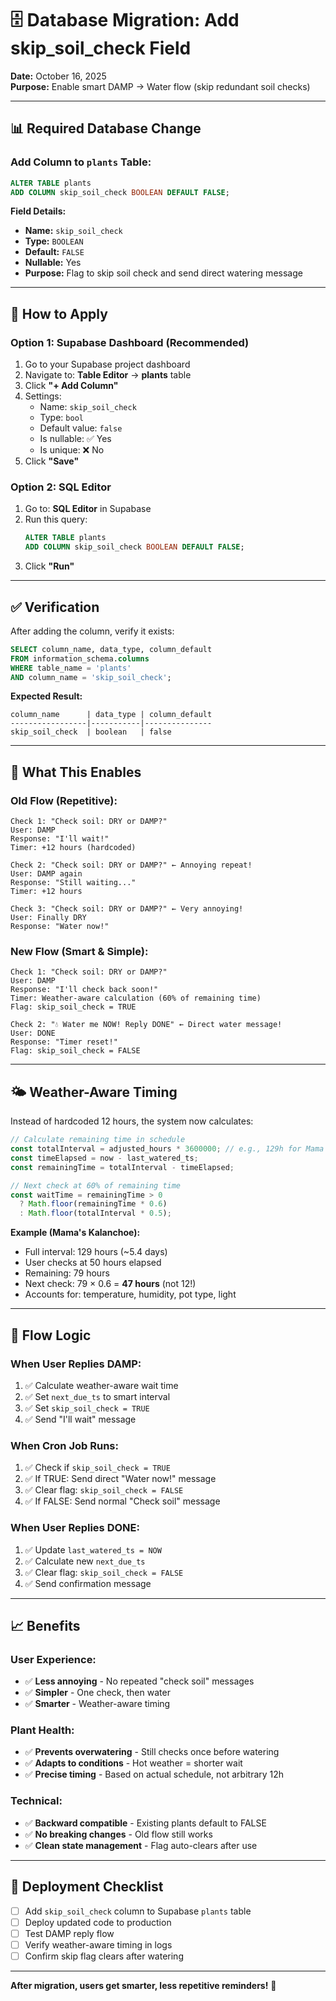 # 🗄️ Database Migration: Add skip_soil_check Field

**Date:** October 16, 2025  
**Purpose:** Enable smart DAMP → Water flow (skip redundant soil checks)

---

## 📊 Required Database Change

### **Add Column to `plants` Table:**

```sql
ALTER TABLE plants 
ADD COLUMN skip_soil_check BOOLEAN DEFAULT FALSE;
```

**Field Details:**
- **Name:** `skip_soil_check`
- **Type:** `BOOLEAN`
- **Default:** `FALSE`
- **Nullable:** Yes
- **Purpose:** Flag to skip soil check and send direct watering message

---

## 🔧 How to Apply

### **Option 1: Supabase Dashboard (Recommended)**

1. Go to your Supabase project dashboard
2. Navigate to: **Table Editor** → **plants** table
3. Click **"+ Add Column"**
4. Settings:
   - Name: `skip_soil_check`
   - Type: `bool`
   - Default value: `false`
   - Is nullable: ✅ Yes
   - Is unique: ❌ No
5. Click **"Save"**

### **Option 2: SQL Editor**

1. Go to: **SQL Editor** in Supabase
2. Run this query:
   ```sql
   ALTER TABLE plants 
   ADD COLUMN skip_soil_check BOOLEAN DEFAULT FALSE;
   ```
3. Click **"Run"**

---

## ✅ Verification

After adding the column, verify it exists:

```sql
SELECT column_name, data_type, column_default
FROM information_schema.columns
WHERE table_name = 'plants' 
AND column_name = 'skip_soil_check';
```

**Expected Result:**
```
column_name      | data_type | column_default
-----------------|-----------|---------------
skip_soil_check  | boolean   | false
```

---

## 🎯 What This Enables

### **Old Flow (Repetitive):**
```
Check 1: "Check soil: DRY or DAMP?"
User: DAMP
Response: "I'll wait!"
Timer: +12 hours (hardcoded)

Check 2: "Check soil: DRY or DAMP?" ← Annoying repeat!
User: DAMP again
Response: "Still waiting..."
Timer: +12 hours

Check 3: "Check soil: DRY or DAMP?" ← Very annoying!
User: Finally DRY
Response: "Water now!"
```

### **New Flow (Smart & Simple):**
```
Check 1: "Check soil: DRY or DAMP?"
User: DAMP
Response: "I'll check back soon!"
Timer: Weather-aware calculation (60% of remaining time)
Flag: skip_soil_check = TRUE

Check 2: "💧 Water me NOW! Reply DONE" ← Direct water message!
User: DONE
Response: "Timer reset!"
Flag: skip_soil_check = FALSE
```

---

## 🌤️ Weather-Aware Timing

Instead of hardcoded 12 hours, the system now calculates:

```javascript
// Calculate remaining time in schedule
const totalInterval = adjusted_hours * 3600000; // e.g., 129h for Mama
const timeElapsed = now - last_watered_ts;
const remainingTime = totalInterval - timeElapsed;

// Next check at 60% of remaining time
const waitTime = remainingTime > 0 
  ? Math.floor(remainingTime * 0.6) 
  : Math.floor(totalInterval * 0.5);
```

**Example (Mama's Kalanchoe):**
- Full interval: 129 hours (~5.4 days)
- User checks at 50 hours elapsed
- Remaining: 79 hours
- Next check: 79 × 0.6 = **47 hours** (not 12!)
- Accounts for: temperature, humidity, pot type, light

---

## 🔄 Flow Logic

### **When User Replies DAMP:**
1. ✅ Calculate weather-aware wait time
2. ✅ Set `next_due_ts` to smart interval
3. ✅ Set `skip_soil_check = TRUE`
4. ✅ Send "I'll wait" message

### **When Cron Job Runs:**
1. ✅ Check if `skip_soil_check = TRUE`
2. ✅ If TRUE: Send direct "Water now!" message
3. ✅ Clear flag: `skip_soil_check = FALSE`
4. ✅ If FALSE: Send normal "Check soil" message

### **When User Replies DONE:**
1. ✅ Update `last_watered_ts = NOW`
2. ✅ Calculate new `next_due_ts`
3. ✅ Clear flag: `skip_soil_check = FALSE`
4. ✅ Send confirmation message

---

## 📈 Benefits

### **User Experience:**
- ✅ **Less annoying** - No repeated "check soil" messages
- ✅ **Simpler** - One check, then water
- ✅ **Smarter** - Weather-aware timing

### **Plant Health:**
- ✅ **Prevents overwatering** - Still checks once before watering
- ✅ **Adapts to conditions** - Hot weather = shorter wait
- ✅ **Precise timing** - Based on actual schedule, not arbitrary 12h

### **Technical:**
- ✅ **Backward compatible** - Existing plants default to FALSE
- ✅ **No breaking changes** - Old flow still works
- ✅ **Clean state management** - Flag auto-clears after use

---

## 🚀 Deployment Checklist

- [ ] Add `skip_soil_check` column to Supabase `plants` table
- [ ] Deploy updated code to production
- [ ] Test DAMP reply flow
- [ ] Verify weather-aware timing in logs
- [ ] Confirm skip flag clears after watering

---

**After migration, users get smarter, less repetitive reminders!** 🎉
